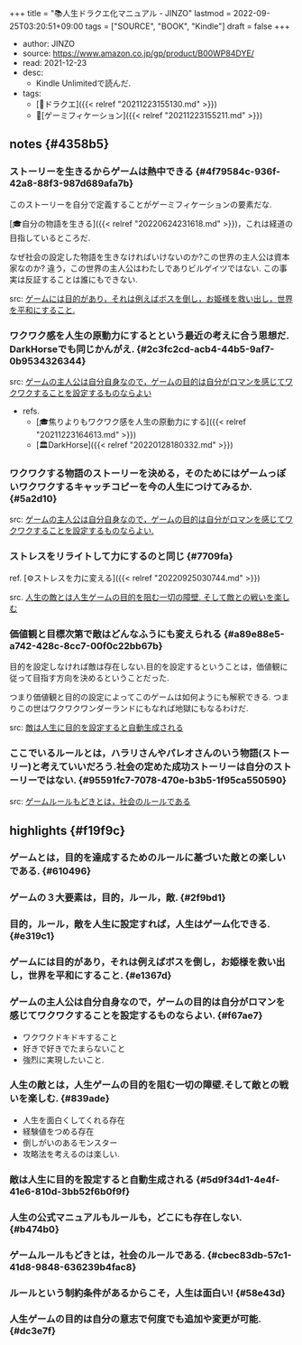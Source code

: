 +++
title = "📚人生ドラクエ化マニュアル - JINZO"
lastmod = 2022-09-25T03:20:51+09:00
tags = ["SOURCE", "BOOK", "Kindle"]
draft = false
+++

-   author: JINZO
-   source: <https://www.amazon.co.jp/gp/product/B00WP84DYE/>
-   read: 2021-12-23
-   desc:
    -   Kindle Unlimitedで読んだ.
-   tags:
    -   [📝ドラクエ]({{< relref "20211223155130.md" >}})
    -   🔖[ゲーミフィケーション]({{< relref "20211223155211.md" >}})


## notes {#4358b5}


### ストーリーを生きるからゲームは熱中できる {#4f79584c-936f-42a8-88f3-987d689afa7b}

このストーリーを自分で定義することがゲーミフィケーションの要素だな.

[🎓自分の物語を生きる]({{< relref "20220624231618.md" >}})，これは経道の目指しているところだ.

なぜ社会の設定した物語を生きなければいけないのか?この世界の主人公は資本家なのか? 違う，この世界の主人公はわたしでありビルゲイツではない.
この事実は反証することは誰にもできない.

src: [ゲームには目的があり，それは例えばボスを倒し，お姫様を救い出し，世界を平和にすること.](#e1367d)


### ワクワク感を人生の原動力にするとという最近の考えに合う思想だ. DarkHorseでも同じかんがえ. {#2c3fc2cd-acb4-44b5-9af7-0b9534326344}

src: [ゲームの主人公は自分自身なので，ゲームの目的は自分がロマンを感じてワクワクすることを設定するものならよい](#f67ae7)

-   refs.
    -   [🎓焦りよりもワクワク感を人生の原動力にする]({{< relref "20211223164613.md" >}})
    -   [🏛DarkHorse]({{< relref "20220128180332.md" >}})


### ワクワクする物語のストーリーを決める，そのためにはゲームっぽいワクワクするキャッチコピーを今の人生につけてみるか. {#5a2d10}

src: [ゲームの主人公は自分自身なので，ゲームの目的は自分がロマンを感じてワクワクすることを設定するものならよい.](#f67ae7)


### ストレスをリライトして力にするのと同じ {#7709fa}

ref. [⚙ストレスを力に変える]({{< relref "20220925030744.md" >}})

src. [人生の敵とは人生ゲームの目的を阻む一切の障壁. そして敵との戦いを楽しむ](#839ade)


### 価値観と目標次第で敵はどんなふうにも変えられる {#a89e88e5-a742-428c-8cc7-00f0c22bb67b}

目的を設定しなければ敵は存在しない.目的を設定するということは，価値観に従って目指す方向を決めるということだった.

つまり価値観と目的の設定によってこのゲームは如何ようにも解釈できる. つまりこの世はワクワクワンダーランドにもなれば地獄にもなるわけだ.

src: [敵は人生に目的を設定すると自動生成される](#5d9f34d1-4e4f-41e6-810d-3bb52f6b0f9f)


### ここでいるルールとは，ハラリさんやパレオさんのいう物語(ストーリー)と考えていいだろう.社会の定めた成功ストーリーは自分のストーリーではない. {#95591fc7-7078-470e-b3b5-1f95ca550590}

src: [ゲームルールもどきとは，社会のルールである](#cbec83db-57c1-41d8-9848-636239b4fac8)


## highlights {#f19f9c}


### ゲームとは，目的を達成するためのルールに基づいた敵との楽しいである. {#610496}


### ゲームの３大要素は，目的，ルール，敵. {#2f9bd1}


### 目的，ルール，敵を人生に設定すれば，人生はゲーム化できる. {#e319c1}


### ゲームには目的があり，それは例えばボスを倒し，お姫様を救い出し，世界を平和にすること. {#e1367d}


### ゲームの主人公は自分自身なので，ゲームの目的は自分がロマンを感じてワクワクすることを設定するものならよい. {#f67ae7}

-   ワクワクドキドキすること
-   好きで好きでたまらないこと
-   強烈に実現したいこと.


### 人生の敵とは，人生ゲームの目的を阻む一切の障壁.そして敵との戦いを楽しむ. {#839ade}

-   人生を面白くしてくれる存在
-   経験値をつめる存在
-   倒しがいのあるモンスター
-   攻略法を考えるのは楽しい.


### 敵は人生に目的を設定すると自動生成される {#5d9f34d1-4e4f-41e6-810d-3bb52f6b0f9f}


### 人生の公式マニュアルもルールも，どこにも存在しない. {#b474b0}


### ゲームルールもどきとは，社会のルールである. {#cbec83db-57c1-41d8-9848-636239b4fac8}


### ルールという制約条件があるからこそ，人生は面白い! {#58e43d}


### 人生ゲームの目的は自分の意志で何度でも追加や変更が可能. {#dc3e7f}
